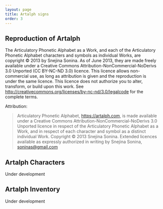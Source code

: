 ```yaml
---
layout: page
title: Artalph signs
order: 3
---
```


## Reproduction of Artalph

The Articulatory Phonetic Alphabet as a Work, and each of the Articulatory Phonetic Alphabet characters 
and symbols as individual Works, are copyright © 2013 by Snejina Sonina. As of June 2013, they are made 
freely available under a Creative Commons Attribution-NonCommercial-NoDerivs 3.0 Unported (CC BY-NC-ND 3.0) licence. 
This licence allows non-commercial use, as long as attribution is given and the reproduction is under 
the same licence. This licence does not authorize you to alter, transform, or build upon this work. 
See <http://creativecommons.org/licenses/by-nc-nd/3.0/legalcode> for the complete terms.

Attribution:

> Articulatory Phonetic Alphabet, <https://artalph.com>, is made available under a 
> Creative Commons Attribution-NonCommercial-NoDerivs 3.0 Unported licence in respect of 
> the Articulatory Phonetic Alphabet as a Work, and in respect of each character and symbol 
> as a distinct individual Work. Copyright © 2013 Snejina Sonina. Extended licences 
> available as expressly authorized in writing by Snejina Sonina, <soninas@gmail.com>

## Artalph Characters

Under development

## Artalph Inventory

Under development
